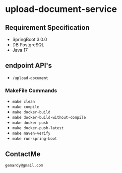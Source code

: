 # upload-document-service


## Requirement Specification

- SpringBoot 3.0.0
- DB PostgreSQL
- Java 17

## endpoint API's

- `/upload-document`

### MakeFile Commands
- `make clean`
- `make compile`
- `make docker-build`
- `make docker-build-without-compile`
- `make docker-push`
- `make docker-push-latest`
- `make maven-verify`
- `make run-spring-boot`

## ContactMe

`gemardy@gmail.com`
